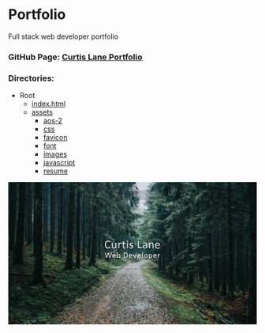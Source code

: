 # Portfolio
Full stack web developer portfolio

### GitHub Page: [Curtis Lane Portfolio](https://curtislane.github.io/Portfolio/)

### Directories:
* Root
    * [index.html](./index.html)
    * [assets](./assets)
        * [aos-2](./assets/aos-2)
        * [css](./assets/css)
        * [favicon](.assets/favicon)
        * [font](./assets/font)
        * [images](./assets/images)
        * [javascript](./assets/javascript)
        * [resume](./assets/resume)

![picture](./assets/images/PortfolioScreenshot.jpg)

